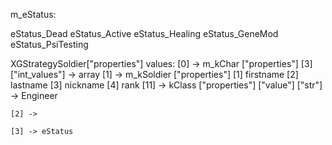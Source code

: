 m_eStatus:

eStatus_Dead
eStatus_Active
eStatus_Healing
eStatus_GeneMod
eStatus_PsiTesting



XGStrategySoldier["properties"] values:
    [0] -> m_kChar
        ["properties"]
            [3]
                ["int_values"] -> array
    [1] -> m_kSoldier
        ["properties"]
            [1] firstname
            [2] lastname
            [3] nickname
            [4] rank
            [11] -> kClass
                ["properties"]
                    ["value"]
                        ["str"] -> Engineer
    
    [2] ->

    [3] -> eStatus
    